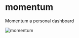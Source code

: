 # momentum
Momentum a personal dashboard

![momentum](https://user-images.githubusercontent.com/19623279/132894204-c73da6f2-4c06-4320-bf09-6509ed76368a.png)
